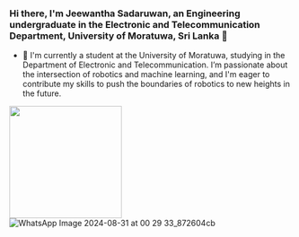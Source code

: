 ### Hi there, I'm Jeewantha Sadaruwan, an Engineering undergraduate in the Electronic and Telecommunication Department, University of Moratuwa, Sri Lanka 👋

- 🔭 I'm currently a student at the University of Moratuwa, studying in the Department of Electronic and Telecommunication. I’m passionate about the intersection of robotics and machine learning, and I'm eager to contribute my skills to push the boundaries of robotics to new heights in the future.
<img src="https://github.com/user-attachments/assets/ecd09bc8-bf55-4b36-974f-2a32282720fb" width="200" align="left">

![WhatsApp Image 2024-08-31 at 00 29 33_872604cb](https://github.com/user-attachments/assets/ecd09bc8-bf55-4b36-974f-2a32282720fb)
